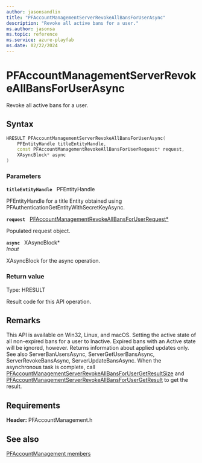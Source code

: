 ```yaml
---
author: jasonsandlin
title: "PFAccountManagementServerRevokeAllBansForUserAsync"
description: "Revoke all active bans for a user."
ms.author: jasonsa
ms.topic: reference
ms.service: azure-playfab
ms.date: 02/22/2024
---
```


# PFAccountManagementServerRevokeAllBansForUserAsync  

Revoke all active bans for a user.  

## Syntax  
  
```cpp
HRESULT PFAccountManagementServerRevokeAllBansForUserAsync(  
    PFEntityHandle titleEntityHandle,  
    const PFAccountManagementRevokeAllBansForUserRequest* request,  
    XAsyncBlock* async  
)  
```  
  
### Parameters  
  
**`titleEntityHandle`** &nbsp; PFEntityHandle  
  
PFEntityHandle for a title Entity obtained using PFAuthenticationGetEntityWithSecretKeyAsync.  
  
**`request`** &nbsp; [PFAccountManagementRevokeAllBansForUserRequest*](../../pfaccountmanagementtypes/structs/pfaccountmanagementrevokeallbansforuserrequest.md)  
  
Populated request object.  
  
**`async`** &nbsp; XAsyncBlock*  
*_Inout_*  
  
XAsyncBlock for the async operation.  
  
  
### Return value
Type: HRESULT
  
Result code for this API operation.
  
## Remarks  
  
This API is available on Win32, Linux, and macOS. Setting the active state of all non-expired bans for a user to Inactive. Expired bans with an Active state will be ignored, however. Returns information about applied updates only. See also ServerBanUsersAsync, ServerGetUserBansAsync, ServerRevokeBansAsync, ServerUpdateBansAsync. When the asynchronous task is complete, call [PFAccountManagementServerRevokeAllBansForUserGetResultSize](pfaccountmanagementserverrevokeallbansforusergetresultsize.md) and [PFAccountManagementServerRevokeAllBansForUserGetResult](pfaccountmanagementserverrevokeallbansforusergetresult.md) to get the result.
  
## Requirements  
  
**Header:** PFAccountManagement.h
  
## See also  
[PFAccountManagement members](../pfaccountmanagement_members.md)  

  
  
